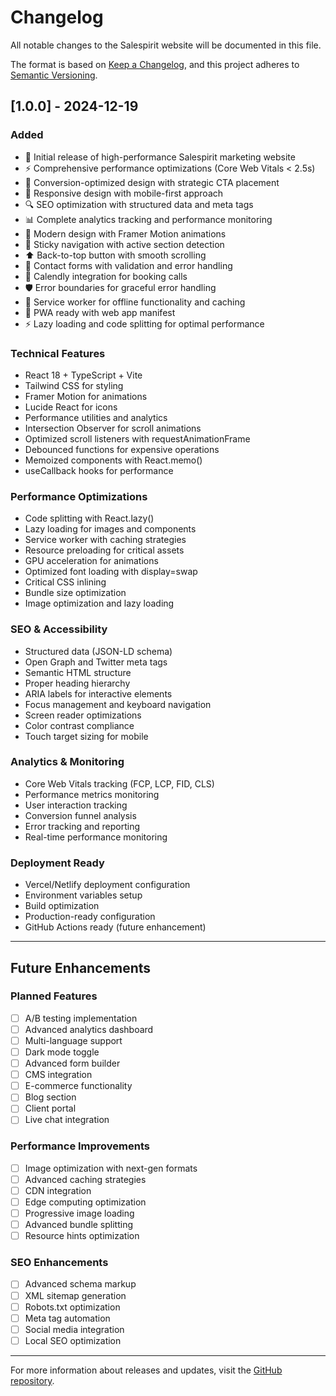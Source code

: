 # Changelog

All notable changes to the Salespirit website will be documented in this file.

The format is based on [Keep a Changelog](https://keepachangelog.com/en/1.0.0/),
and this project adheres to [Semantic Versioning](https://semver.org/spec/v2.0.0.html).

## [1.0.0] - 2024-12-19

### Added
- 🚀 Initial release of high-performance Salespirit marketing website
- ⚡ Comprehensive performance optimizations (Core Web Vitals < 2.5s)
- 🎯 Conversion-optimized design with strategic CTA placement
- 📱 Responsive design with mobile-first approach
- 🔍 SEO optimization with structured data and meta tags
- 📊 Complete analytics tracking and performance monitoring
- 🎨 Modern design with Framer Motion animations
- 🔄 Sticky navigation with active section detection
- ⬆️ Back-to-top button with smooth scrolling
- 📝 Contact forms with validation and error handling
- 📅 Calendly integration for booking calls
- 🛡️ Error boundaries for graceful error handling
- 💾 Service worker for offline functionality and caching
- 🚀 PWA ready with web app manifest
- ⚡ Lazy loading and code splitting for optimal performance

### Technical Features
- React 18 + TypeScript + Vite
- Tailwind CSS for styling
- Framer Motion for animations
- Lucide React for icons
- Performance utilities and analytics
- Intersection Observer for scroll animations
- Optimized scroll listeners with requestAnimationFrame
- Debounced functions for expensive operations
- Memoized components with React.memo()
- useCallback hooks for performance

### Performance Optimizations
- Code splitting with React.lazy()
- Lazy loading for images and components
- Service worker with caching strategies
- Resource preloading for critical assets
- GPU acceleration for animations
- Optimized font loading with display=swap
- Critical CSS inlining
- Bundle size optimization
- Image optimization and lazy loading

### SEO & Accessibility
- Structured data (JSON-LD schema)
- Open Graph and Twitter meta tags
- Semantic HTML structure
- Proper heading hierarchy
- ARIA labels for interactive elements
- Focus management and keyboard navigation
- Screen reader optimizations
- Color contrast compliance
- Touch target sizing for mobile

### Analytics & Monitoring
- Core Web Vitals tracking (FCP, LCP, FID, CLS)
- Performance metrics monitoring
- User interaction tracking
- Conversion funnel analysis
- Error tracking and reporting
- Real-time performance monitoring

### Deployment Ready
- Vercel/Netlify deployment configuration
- Environment variables setup
- Build optimization
- Production-ready configuration
- GitHub Actions ready (future enhancement)

---

## Future Enhancements

### Planned Features
- [ ] A/B testing implementation
- [ ] Advanced analytics dashboard
- [ ] Multi-language support
- [ ] Dark mode toggle
- [ ] Advanced form builder
- [ ] CMS integration
- [ ] E-commerce functionality
- [ ] Blog section
- [ ] Client portal
- [ ] Live chat integration

### Performance Improvements
- [ ] Image optimization with next-gen formats
- [ ] Advanced caching strategies
- [ ] CDN integration
- [ ] Edge computing optimization
- [ ] Progressive image loading
- [ ] Advanced bundle splitting
- [ ] Resource hints optimization

### SEO Enhancements
- [ ] Advanced schema markup
- [ ] XML sitemap generation
- [ ] Robots.txt optimization
- [ ] Meta tag automation
- [ ] Social media integration
- [ ] Local SEO optimization

---

For more information about releases and updates, visit the [GitHub repository](https://github.com/zeussmma/salespirit).
